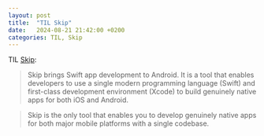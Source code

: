 ```yaml
---
layout: post
title:  "TIL Skip"
date:   2024-08-21 21:42:00 +0200
categories: TIL, Skip
---
```

TIL [Skip](https://skip.tools):

> Skip brings Swift app development to Android. It is a tool that enables developers to use a single modern programming language (Swift) and first-class development environment (Xcode) to build genuinely native apps for both iOS and Android.

> Skip is the only tool that enables you to develop genuinely native apps for both major mobile platforms with a single codebase.
